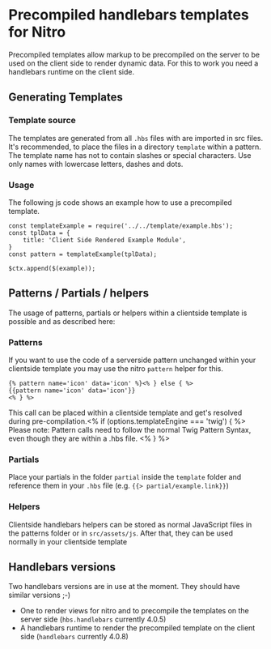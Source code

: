 # Precompiled handlebars templates for Nitro

Precompiled templates allow markup to be precompiled on the server to be used on the client side to render dynamic data.
For this to work you need a handlebars runtime on the client side.

## Generating Templates

### Template source

The templates are generated from all `.hbs` files with are imported in src files. 
It's recommended, to place the files in a directory `template` within a pattern. 
The template name has not to contain slashes or special characters. Use only names with lowercase letters, dashes and dots.  

### Usage

The following js code shows an example how to use a precompiled template.

```
const templateExample = require('../../template/example.hbs');
const tplData = {
    title: 'Client Side Rendered Example Module',
}
const pattern = templateExample(tplData);

$ctx.append($(example));
```

## Patterns / Partials / helpers
The usage of patterns, partials or helpers within a clientside template is possible and as described here: 

### Patterns

If you want to use the code of a serverside pattern unchanged within your clientside template you may use the nitro `pattern` helper for this. 

```<% if (options.templateEngine === 'twig') { %>
{% pattern name='icon' data='icon' %}<% } else { %>
{{pattern name='icon' data='icon'}}
<% } %>
```

This call can be placed within a clientside template and get's resolved during pre-compilation.<% if (options.templateEngine === 'twig') { %>
Please note: Pattern calls need to follow the normal Twig Pattern Syntax, even though they are within a .hbs file.
<% } %>

### Partials

Place your partials in the folder `partial` inside the `template` folder and reference them in your `.hbs` file (e.g. `{{> partial/example.link}}`)  

### Helpers

Clientside handlebars helpers can be stored as normal JavaScript files in the patterns folder or in `src/assets/js`.
After that, they can be used normally in your clientside template

## Handlebars versions

Two handlebars versions are in use at the moment. They should have similar versions ;-)

* One to render views for nitro and to precompile the templates on the server side (`hbs.handlebars` currently 4.0.5)
* A handlebars runtime to render the precompiled template on the client side (`handlebars` currently 4.0.8)
